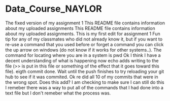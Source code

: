 # Data_Course_NAYLOR
The fixed version of my assignment 1
This README file contains information about my uploaded assignments
This README file contains information about my uploaded assignments. This is my first edit for assignment 1
Fun tip for any of my classmates who did not already know it, but if you want to re-use a command that you used before or forget a command you can click the up arrow on windows (do not know if it works for other systems..).
The command for locating where you are in a system is pwd
Ok I think I have a decent understanding of what is happening now
echo adds writing to the file (>> is put in this file or something of the effect that it goes toward this file).
eigth commit done.
Wait until the push finishes to try reloading your git hub to see if it was commited.
Ok re did all 10 of my commits that were in the wrong spot.
Does this add? 
I am checking to make sure I can still do this
I remeber there was a way to put all of the commands that I had done into a text file but I don't remeber what the process was. 
